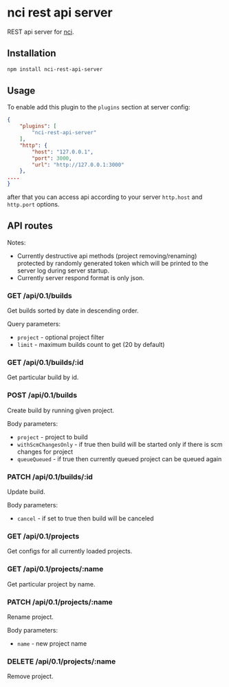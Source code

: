 # nci rest api server

REST api server for [nci](https://github.com/node-ci/nci).


## Installation

```sh
npm install nci-rest-api-server
```


## Usage

To enable add this plugin to the `plugins` section at server config:

```json
{
    "plugins": [
        "nci-rest-api-server"
    ],
    "http": {
        "host": "127.0.0.1",
        "port": 3000,
        "url": "http://127.0.0.1:3000"
    },
....
}
```

after that you can access api according to your server `http.host` and
`http.port` options.


## API routes

Notes:

 - Currently destructive api methods (project removing/renaming)
protected by randomly generated token which will be printed to the server log
during server startup.
 - Currently server respond format is only json.


### GET /api/0.1/builds

Get builds sorted by date in descending order.

Query parameters:
 - `project` - optional project filter
 - `limit` - maximum builds count to get (20 by default)


### GET /api/0.1/builds/:id

Get particular build by id.


### POST /api/0.1/builds

Create build by running given project.

Body parameters:
 - `project` - project to build
 - `withScmChangesOnly` - if true then build will be started only if
there is scm changes for project
 - `queueQueued` - if true then currently queued project can be queued
again


### PATCH /api/0.1/builds/:id

Update build.

Body parameters:
 - `cancel` - if set to true then build will be canceled


### GET /api/0.1/projects

Get configs for all currently loaded projects.


### GET /api/0.1/projects/:name

Get particular project by name.


### PATCH /api/0.1/projects/:name

Rename project.

Body parameters:
 - `name` - new project name


### DELETE /api/0.1/projects/:name

Remove project.
